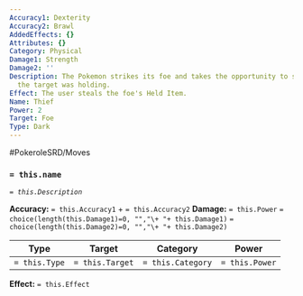 ```yaml
---
Accuracy1: Dexterity
Accuracy2: Brawl
AddedEffects: {}
Attributes: {}
Category: Physical
Damage1: Strength
Damage2: ''
Description: The Pokemon strikes its foe and takes the opportunity to steal whatever
  the target was holding.
Effect: The user steals the foe's Held Item.
Name: Thief
Power: 2
Target: Foe
Type: Dark
---
```


#PokeroleSRD/Moves

### `= this.name` 
*`= this.Description`*

**Accuracy:** `= this.Accuracy1` + `= this.Accuracy2`
**Damage:** `= this.Power` `= choice(length(this.Damage1)=0, "","\+ "+ this.Damage1)` `= choice(length(this.Damage2)=0, "","\+ "+ this.Damage2)`

| Type          | Target          | Category          | Power          |
| ------------- | --------------- | ----------------  | -------------- |
| `= this.Type` | `= this.Target` | `= this.Category` | `= this.Power` | 

**Effect:** `= this.Effect`